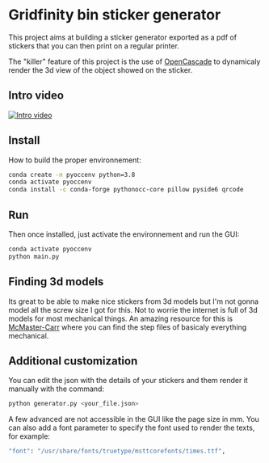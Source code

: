 # Gridfinity bin sticker generator

This project aims at building a sticker generator exported as a pdf of stickers that you can then print on a regular printer.

The "killer" feature of this project is the use of [OpenCascade](https://www.opencascade.com/) to dynamicaly render the 3d view of the object showed on the sticker.

## Intro video

[![Intro video](https://img.youtube.com/vi/FzSsLz4fwTY/0.jpg)](https://youtu.be/FzSsLz4fwTY)

## Install

How to build the proper environnement:

```bash
conda create -n pyoccenv python=3.8
conda activate pyoccenv
conda install -c conda-forge pythonocc-core pillow pyside6 qrcode
```

## Run

Then once installed, just activate the environnement and run the GUI:

```bash
conda activate pyoccenv
python main.py
```

## Finding 3d models

Its great to be able to make nice stickers from 3d models but I'm not gonna model all the screw size I got for this. Not to worrie the internet is full of 3d models for most mechanical things. An amazing resource for this is [McMaster-Carr](https://www.mcmaster.com/) where you can find the step files of basicaly everything mechanical.

## Additional customization

You can edit the json with the details of your stickers and them render it manually with the command:

```bash
python generator.py <your_file.json>
```

A few advanced are not accessible in the GUI like the page size in mm. You can also add a font parameter to specify the font used to render the texts, for example:

```bash
"font": "/usr/share/fonts/truetype/msttcorefonts/times.ttf",
```